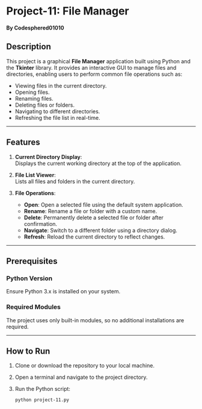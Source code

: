 # Project-11: File Manager  
**By Codesphered01010**

## Description  
This project is a graphical **File Manager** application built using Python and the **Tkinter** library. It provides an interactive GUI to manage files and directories, enabling users to perform common file operations such as:

- Viewing files in the current directory.
- Opening files.
- Renaming files.
- Deleting files or folders.
- Navigating to different directories.
- Refreshing the file list in real-time.

---

## Features  

1. **Current Directory Display**:  
   Displays the current working directory at the top of the application.

2. **File List Viewer**:  
   Lists all files and folders in the current directory.

3. **File Operations**:  
   - **Open**: Open a selected file using the default system application.
   - **Rename**: Rename a file or folder with a custom name.
   - **Delete**: Permanently delete a selected file or folder after confirmation.
   - **Navigate**: Switch to a different folder using a directory dialog.
   - **Refresh**: Reload the current directory to reflect changes.

---

## Prerequisites  

### Python Version  
Ensure Python 3.x is installed on your system.

### Required Modules  
The project uses only built-in modules, so no additional installations are required.

---

## How to Run  

1. Clone or download the repository to your local machine.
2. Open a terminal and navigate to the project directory.
3. Run the Python script:

   ```bash
   python project-11.py
